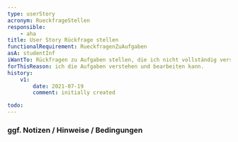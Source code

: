 ```yaml
---
type: userStory
acronym: RueckfrageStellen
responsible:
    - aha
title: User Story Rückfrage stellen
functionalRequirement: RueckfragenZuAufgaben
asA: studentInf 
iWantTo: Rückfragen zu Aufgaben stellen, die ich nicht vollständig verstehe
forThisReason: ich die Aufgaben verstehen und bearbeiten kann.
history:
    v1:
        date: 2021-07-19
        comment: initially created

todo:
---
```


### ggf. Notizen / Hinweise / Bedingungen